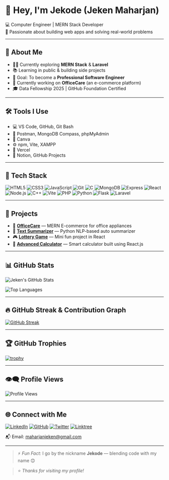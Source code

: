 # 👋 Hey, I'm Jekode (Jeken Maharjan)

💻 Computer Engineer | MERN Stack Developer  
🚀 Passionate about building web apps and solving real-world problems

---

## 💫 About Me

- 🧑‍💻 Currently exploring **MERN Stack** & **Laravel**
- 📚 Learning in public & building side projects
- 🎯 Goal: To become a **Professional Software Engineer**
- 🌱 Currently working on **OfficeCare** (an e-commerce platform)
- 🎓 Data Fellowship 2025 | GitHub Foundation Certified

---

## 🛠️ Tools I Use

- 💻 VS Code, GitHub, Git Bash
- 🔧 Postman, MongoDB Compass, phpMyAdmin
- 🎨 Canva
- ⚙️ npm, Vite, XAMPP
- 🚀 Vercel
- 📌 Notion, GitHub Projects


---

## 🔧 Tech Stack

![HTML5](https://img.shields.io/badge/-HTML5-black?style=flat-square&logo=html5)
![CSS3](https://img.shields.io/badge/-CSS3-black?style=flat-square&logo=css3)
![JavaScript](https://img.shields.io/badge/-JavaScript-black?style=flat-square&logo=javascript)
![Git](https://img.shields.io/badge/-Git-black?style=flat-square&logo=git)
![C](https://img.shields.io/badge/-C-black?style=flat-square&logo=c)
![MongoDB](https://img.shields.io/badge/-MongoDB-black?style=flat-square&logo=mongodb)
![Express](https://img.shields.io/badge/-Express-black?style=flat-square&logo=express)
![React](https://img.shields.io/badge/-React-black?style=flat-square&logo=react)
![Node.js](https://img.shields.io/badge/-Node.js-black?style=flat-square&logo=node.js)
![C++](https://img.shields.io/badge/-C++-black?style=flat-square&logo=cplusplus)
![Vite](https://img.shields.io/badge/-Vite-black?style=flat-square&logo=vite)
![PHP](https://img.shields.io/badge/-PHP-black?style=flat-square&logo=php)
![Python](https://img.shields.io/badge/-Python-black?style=flat-square&logo=python)
![Flask](https://img.shields.io/badge/-Flask-black?style=flat-square&logo=flask)
![Laravel](https://img.shields.io/badge/-Laravel-black?style=flat-square&logo=laravel)


---

## 🚀 Projects

- 🛒 [**OfficeCare**](https://github.com/JekenMaharjan/OfficeCare) — MERN E-commerce for office appliances  
- 🧠 [**Text Summarizer**](https://github.com/JekenMaharjan/Text-Summarizer) — Python NLP-based auto summarizer  
- 🎮 [**Lottery Game**](https://github.com/JekenMaharjan/LotteryGame) — Mini fun project in React  
- 🔢 [**Advanced Calculator**](https://github.com/JekenMaharjan/AdvancedCalculator) — Smart calculator built using React.js

---

## 📊 GitHub Stats

![Jeken's GitHub Stats](https://github-readme-stats.vercel.app/api?username=JekenMaharjan&show_icons=true&theme=tokyonight)

![Top Languages](https://github-readme-stats.vercel.app/api/top-langs/?username=JekenMaharjan&layout=compact&theme=tokyonight)


---

## 🔥 GitHub Streak & Contribution Graph

[![GitHub Streak](https://streak-stats.demolab.com?user=JekenMaharjan&theme=radical&date_format=M%20j%5B%2C%20Y%5D)](https://git.io/streak-stats)


---

## 🏆 GitHub Trophies

[![trophy](https://github-profile-trophy.vercel.app/?username=JekenMaharjan&theme=monokai&row=1&margin-w=10&no-frame=true)](https://github.com/ryo-ma/github-profile-trophy)


---

## 👁‍🗨 Profile Views

![Profile Views](https://komarev.com/ghpvc/?username=JekenMaharjan&label=Profile%20views&color=0e75b6&style=flat)

---

## 🌐 Connect with Me

[![LinkedIn](https://img.shields.io/badge/-LinkedIn-blue?style=flat-square&logo=linkedin)](https://www.linkedin.com/in/jekenmaharjan/)  [![GitHub](https://img.shields.io/badge/-GitHub-black?style=flat-square&logo=github)](https://github.com/JekenMaharjan)  [![Twitter](https://img.shields.io/badge/-Twitter-1DA1F2?style=flat-square&logo=twitter)](https://x.com/JekenMaharjan)  [![Linktree](https://img.shields.io/badge/-Connect-43E660?style=flat-square&logo=linktree&logoColor=white)](https://linktr.ee/JekenMaharjan)

📬 Email: [maharjanjeken@gmail.com](mailto:maharjanjeken@gmail.com)

---

> ⚡ *Fun Fact:* I go by the nickname **Jekode** — blending code with my name 😊

> ⭐️ _Thanks for visiting my profile!_
